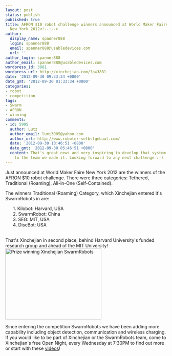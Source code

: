```yaml
---
layout: post
status: publish
published: true
title: AFRON $10 robot challenge winners announced at World Maker Faire
  New York 2012<!--:-->
author:
  display_name: spanner888
  login: spanner888
  email: spanner888@usabledevices.com
  url: ''
author_login: spanner888
author_email: spanner888@usabledevices.com
wordpress_id: 3881
wordpress_url: http://xinchejian.com/?p=3881
date: '2012-09-30 09:33:34 +0800'
date_gmt: '2012-09-30 01:33:34 +0800'
categories:
- robot
- competition
tags:
- Swarm
- AFRON
- winning
comments:
- id: 5995
  author: Lutz
  author_email: lumi3005@yahoo.com
  author_url: http://www.roboter-selbstgebaut.com/
  date: '2012-09-30 13:46:51 +0800'
  date_gmt: '2012-09-30 05:46:51 +0800'
  content: That's great news and very inspiring to develop that system further. Thanks
    to the team we made it. Looking forward to any next challenge :-)
---
```

<p><!--:en-->Just announced at World Maker Faire New York 2012 are the winners of the AFRON $10 robot challenge. There were three categories: Tethered, Traditional (Roaming), All-in-One (Self-Contained).</p>
<p>The winners Traditional (Roaming) Category, which Xinchejian entered it's SwarmRobots in are:</p>
<ol>
1. Kilobot: Harvard, USA<br />
2. SwarmRobot: China<br />
3. SEG: MIT, USA<br />
4. DiscBot: USA<br />
</ol><br />
That's Xinchejian in second place, behind Harvard University's funded research group and ahead of the MIT University!<br />
<a href="http://xinchejian.com/2012/09/30/afron-10-robot-challenge-winners-announced-at-world-maker-faire-new-york-2012/xinchejianswarmrobots-2012-09-28-800x/" rel="attachment wp-att-3884"><img src="http://xinchejian.com/wp-content/uploads/2012/09/XinchejianSwarmRobots-2012-09-28-800x-300x222.jpg" alt="Prize winning Xinchejian SwarmRobots" title="Prize winning Xinchejian SwarmRobots" width="300" height="222" class="alignnone size-medium wp-image-3884" /></a></p>
<p>Since entering the competition SwarmRobots we have been adding more capability including object detection, communication and wireless charging. If you would like to be part of Xinchejian or the SwarmRobots team, come to Xinchejian's free Open Night, every Wednesday at 7:30PM to find out more or start with these <a title="XinCheJian SwarmRobot videos" href="http://www.soku.com/search_video/q_spanner888">videos</a>!<!--:--><!--:zh--><br /><br />
<!--:--></p>

